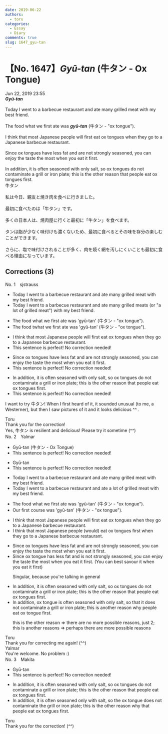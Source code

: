 ```yaml
---
date: 2019-06-22
authors:
  - toru
categories:
  - Essay
  - Diary
comments: true
slug: 1647_gyu-tan
---
```


# 【No. 1647】<strong><em>Gyū-tan</strong></em> (牛タン - Ox Tongue)
<div class="date">Jun 22, 2019 23:55</div>
<div id="post"><div id="body_show_ori">
<strong><em>Gyū-tan</strong></em><br/><br/>Today I went to a barbecue restaurant and ate many grilled meat with my best friend.<br/><br/>The food what we first ate was <strong><em>gyū-tan</em></strong> (牛タン - "ox tongue").<br/><br/>I think that most Japanese people will first eat ox tongues when they go to a Japanese barbecue restaurant.<br/><br/>Since ox tongues have less fat and are not strongly seasoned, you can enjoy the taste the most when you eat it first.<br/><br/>In addition, it is often seasoned with only salt, so ox tongues do not contaminate a grill or iron plate; this is the other reason that people eat ox tongues first.
</div></div>

<!-- more -->

<div id="post_ja"><div id="body_show_mo">
牛タン<br/><br/>私は今日、親友と焼き肉を食べに行きました。<br/><br/>最初に食べたのは「牛タン」です。<br/><br/>多くの日本人は、焼肉屋に行くと最初に「牛タン」を食べます。<br/><br/>タンは脂が少なく味付けも濃くないため、最初に食べるとその味を存分の楽しむことができます。<br/><br/>さらに、塩で味付けされることが多く、肉を焼く網を汚しにくいことも最初に食べる理由になっています。
</div></div>

## Corrections (3)
<div id="block"><div class="first_name"> No. 1　<span class="just_name">sjstrauss</span></div><div id="block2">
<ul class="correction_field">
<li class="incorrect">Today I went to a barbecue restaurant and ate many grilled meat with my best friend.</li>
<li class="corrected correct">
Today I went to a barbecue restaurant and ate many grilled meat<span class="f_red">s</span> <span class="f_red">(or "a lot of grilled meat") </span>with my best friend.
</li>
</ul>
<ul class="correction_field">
<li class="incorrect">The food what we first ate was 'gyū-tan' (牛タン - "ox tongue").</li>
<li class="corrected correct">
The food <span class="f_red">t</span><span class="f_gray"><span class="sline">w</span></span>hat we first ate was 'gyū-tan' (牛タン - "ox tongue").
</li>
</ul>
<ul class="correction_field">
<li class="incorrect">I think that most Japanese people will first eat ox tongues when they go to a Japanese barbecue restaurant.</li>
<li class="corrected perfect">This sentence is perfect! No correction needed!</li>
</ul>
<ul class="correction_field">
<li class="incorrect">Since ox tongues have less fat and are not strongly seasoned, you can enjoy the taste the most when you eat it first.</li>
<li class="corrected perfect">This sentence is perfect! No correction needed!</li>
</ul>
<ul class="correction_field">
<li class="incorrect">In addition, it is often seasoned with only salt, so ox tongues do not contaminate a grill or iron plate; this is the other reason that people eat ox tongues first.</li>
<li class="corrected perfect">This sentence is perfect! No correction needed!</li>
</ul>
<p class="comment_small">
 I want to try 牛タン! When I first heard of it, it sounded unusual (to me, a Westerner), but then I saw pictures of it and it looks delicious ^^ .
</p>

</div><div class="name"><span class="just_name">Toru</span><br>
Thank you for the correction!<br/>Yes, 牛タン is resilient and delicious! Please try it sometime (^^)
</div>
</div>
<div id="block"><div class="first_name"> No. 2　<span class="just_name">Yalmar</span></div><div id="block2">
<ul class="correction_field">
<li class="incorrect">Gyū-tan (牛タン - Ox Tongue)</li>
<li class="corrected perfect">This sentence is perfect! No correction needed!</li>
</ul>
<ul class="correction_field">
<li class="incorrect">Gyū-tan</li>
<li class="corrected perfect">This sentence is perfect! No correction needed!</li>
</ul>
<ul class="correction_field">
<li class="incorrect">Today I went to a barbecue restaurant and ate many grilled meat with my best friend.</li>
<li class="corrected correct">
Today I went to a barbecue restaurant and ate <span class="f_red">a lot of</span> grilled meat with my best friend.
</li>
</ul>
<ul class="correction_field">
<li class="incorrect">The food what we first ate was 'gyū-tan' (牛タン - "ox tongue").</li>
<li class="corrected correct">
<span class="f_red">Our first course</span> was 'gyū-tan' (牛タン - "ox tongue").
</li>
</ul>
<ul class="correction_field">
<li class="incorrect">I think that most Japanese people will first eat ox tongues when they go to a Japanese barbecue restaurant.</li>
<li class="corrected correct">
I think that most Japanese people (would) eat ox tongues <span class="f_red">first</span> when they go to a Japanese barbecue restaurant.
</li>
</ul>
<ul class="correction_field">
<li class="incorrect">Since ox tongues have less fat and are not strongly seasoned, you can enjoy the taste the most when you eat it first.</li>
<li class="corrected correct">
Since <span class="f_red">ox tongue has</span> less fat and <span class="f_red">is</span> not strongly seasoned, you can enjoy the taste the most when you eat it first.<span class="f_blue"> (You can best savour it when you eat it first)</span>
<p class="correction_comment">Singular, because you're talking in general</p>
</li>
</ul>
<ul class="correction_field">
<li class="incorrect">In addition, it is often seasoned with only salt, so ox tongues do not contaminate a grill or iron plate; this is the other reason that people eat ox tongues first.</li>
<li class="corrected correct">
In addition, ox tongue is often seasoned with only salt, <span class="f_red">so that it does</span> not contaminate a grill or iron plate; this is <span class="f_red">another</span> reason <span class="f_red">why</span> people eat <span class="f_red">ox tongue</span> first.
<p class="correction_comment">this is the other reason =&gt; there are no more possible reasons, just 2; this is another reasons =&gt; perhaps there are more possible reasons</p>
</li>
</ul>
</div><div class="name"><span class="just_name">Toru</span><br>
Thank you for correcting me again! (^^)
</div>
<div class="name"><span class="just_name">Yalmar</span><br>
You're welcome. No problem :)
</div>
</div>
<div id="block"><div class="first_name"> No. 3　<span class="just_name">Makita</span></div><div id="block2">
<ul class="correction_field">
<li class="incorrect">Gyū-tan</li>
<li class="corrected perfect">This sentence is perfect! No correction needed!</li>
</ul>
<ul class="correction_field">
<li class="incorrect">In addition, it is often seasoned with only salt, so ox tongues do not contaminate a grill or iron plate; this is the other reason that people eat ox tongues first.</li>
<li class="corrected correct">
In addition, it is often seasoned <span class="f_red">only</span> with salt, so <span class="f_red">the</span> ox tongue do<span class="f_red">es</span> not contaminate <span class="f_red">the</span> grill or iron plate; this is the other reason <span class="f_red">why <span class="sline">that</span></span> people eat ox tongues first.
</li>
</ul>
</div><div class="name"><span class="just_name">Toru</span><br>
Thank you for the correction! (^^)
</div>
</div>
